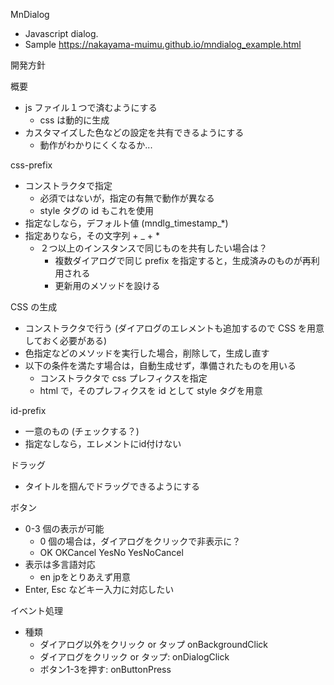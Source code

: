 MnDialog
- Javascript dialog. 
- Sample https://nakayama-muimu.github.io/mndialog_example.html


開発方針

概要
- js ファイル１つで済むようにする
  - css は動的に生成
- カスタマイズした色などの設定を共有できるようにする
  - 動作がわかりにくくなるか...

css-prefix
- コンストラクタで指定
  - 必須ではないが，指定の有無で動作が異なる
  - style タグの id もこれを使用
- 指定なしなら，デフォルト値 (mndlg_timestamp_*)
- 指定ありなら，その文字列 + _ + *
  - ２つ以上のインスタンスで同じものを共有したい場合は？
    - 複数ダイアログで同じ prefix を指定すると，生成済みのものが再利用される
    - 更新用のメソッドを設ける

CSS の生成
- コンストラクタで行う (ダイアログのエレメントも追加するので CSS を用意しておく必要がある)
- 色指定などのメソッドを実行した場合，削除して，生成し直す
- 以下の条件を満たす場合は，自動生成せず，準備されたものを用いる
  - コンストラクタで css プレフィクスを指定
  - html で，そのプレフィクスを id として style タグを用意

id-prefix
- 一意のもの (チェックする？)
- 指定なしなら，エレメントにid付けない

ドラッグ
- タイトルを掴んでドラッグできるようにする

ボタン
- 0-3 個の表示が可能
  - 0 個の場合は，ダイアログをクリックで非表示に？
  - OK OKCancel YesNo YesNoCancel
- 表示は多言語対応
  - en jpをとりあえず用意
- Enter, Esc などキー入力に対応したい

イベント処理
- 種類
  - ダイアログ以外をクリック or タップ onBackgroundClick
  - ダイアログをクリック or タップ: onDialogClick
  - ボタン1-3を押す: onButtonPress




 